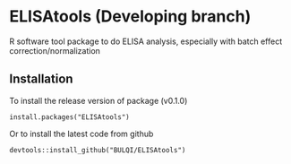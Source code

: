 # ELISAtools (Developing branch)
R software tool package to do ELISA analysis, especially with batch effect correction/normalization

## Installation

To install the release version of package (v0.1.0)
```
install.packages("ELISAtools")
```

Or to install the latest code from github
```
devtools::install_github("BULQI/ELISAtools")
```
